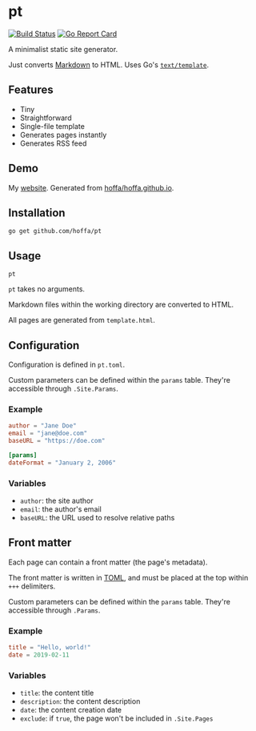 # pt

[![Build Status](https://travis-ci.org/hoffa/pt.svg?branch=master)](https://travis-ci.org/hoffa/pt) [![Go Report Card](https://goreportcard.com/badge/github.com/hoffa/pt)](https://goreportcard.com/report/github.com/hoffa/pt)

A minimalist static site generator.

Just converts [Markdown](https://daringfireball.net/projects/markdown/syntax) to HTML. Uses Go's [`text/template`](https://golang.org/pkg/text/template/).

## Features

- Tiny
- Straightforward
- Single-file template
- Generates pages instantly
- Generates RSS feed

## Demo

My [website](https://rehn.me). Generated from [hoffa/hoffa.github.io](https://github.com/hoffa/hoffa.github.io).

## Installation

```shell
go get github.com/hoffa/pt
```

## Usage

```shell
pt
```

`pt` takes no arguments.

Markdown files within the working directory are converted to HTML.

All pages are generated from `template.html`.

## Configuration

Configuration is defined in `pt.toml`.

Custom parameters can be defined within the `params` table. They're accessible through `.Site.Params`.

### Example

```toml
author = "Jane Doe"
email = "jane@doe.com"
baseURL = "https://doe.com"

[params]
dateFormat = "January 2, 2006"
```

### Variables

- `author`: the site author
- `email`: the author's email
- `baseURL`: the URL used to resolve relative paths

## Front matter

Each page can contain a front matter (the page's metadata).

The front matter is written in [TOML](https://github.com/toml-lang/toml), and must be placed at the top within `+++` delimiters.

Custom parameters can be defined within the `params` table. They're accessible through `.Params`.

### Example

```toml
title = "Hello, world!"
date = 2019-02-11
```

### Variables

- `title`: the content title
- `description`: the content description
- `date`: the content creation date
- `exclude`: if `true`, the page won't be included in `.Site.Pages`
